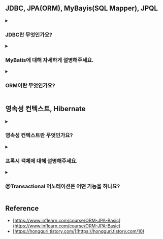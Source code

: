 <!--
<details>
  <summary><h3></h3></summary>

  ---

  <details>
    <summary></summary>
  </details>
</details> 
-->

## JDBC, JPA(ORM), MyBayis(SQL Mapper), JPQL

<details>
  <summary><h3>JDBC란 무엇인가요?</h3></summary>

  ---

</details> 

<details>
  <summary><h3>MyBatis에 대해 자세하게 설명해주세요.</h3></summary>

  ---

  <details>
    <summary>JPA와 MyBatis 차이를 자세하게 설명해주세요.</summary>
  </details>
</details> 

<details>
  <summary><h3>ORM이란 무엇인가요?</h3></summary>

  ---

  <details>
    <summary>SQL 중심적인 개발의 문제점에 대해 설명하세요.</summary>
  </details>
  <details>
    <summary>JPA ORM을 왜 사용해야 할까요?</summary>
  </details>
  <details>
    <summary>JPQL이란 무엇인가요?</summary>
  </details>
</details>

## 영속성 컨텍스트, Hibernate

<details>
  <summary><h3>영속성 컨텍스트란 무엇인가요?</h3></summary>

  ---
  <details>
    <summary>영속성은 어떤 기능을 하나요?</summary>
  </details>
  <details>
    <summary>영속성은 정말 성능 향상에 큰 도움이 되나요?</summary>
  </details>  
  <details>
    <summary>영속성 컨텍스트의 이점 5가지를 설명해주세요.</summary>
  </details>
  <details>
    <summary>엔티티 생명주기를 설명해주세요.</summary>
  </details>
  <details>
    <summary>플러시란 무엇인가요?</summary>
  </details>  
  <details>
    <summary>준영속 상태에 대해 설명해주세요.</summary>
  </details>
</details>


<details>
  <summary><h3>프록시 객체에 대해 설명해주세요.</h3></summary>

  ---

  <details>
    <summary>즉시 로딩과 지연 로딩에 대해 설명해주세요.</summary>
  </details>
  <details>
    <summary>영속성 전이에 대해 설명해주세요.</summary>
  </details>
  <details>
    <summary>고아 객체에 대해 설명해주세요.</summary>
  </details>
  <details>
    <summary>N + 1 문제 무엇인지 원인과 해결방안을 함께 설명해주세요.</summary>
  </details>   
</details>

<details>
  <summary><h3>@Transactional 어노테이션은 어떤 기능을 하나요?</h3></summary>

  ---

  <details>
    <summary>@Transactional(readonly=true)는 어떤 기능인가요?</summary>
  </details>
  <details>
    <summary>읽기에 트랜잭션을 걸 필요가 있을까요? @Transactional 어노테이션을 안 붙이면 되지 않을까요?</summary>
  </details>  
  <details>
    <summary>JPA Propagation 전파 단계를 설명해주세요.</summary>
  </details>
  <details>
    <summary>OSIV에 대해 설명해주세요.</summary>
  </details> 
</details>

## Reference

- [https://www.inflearn.com/course/ORM-JPA-Basic](https://www.inflearn.com/course/ORM-JPA-Basic)
- [https://hongguri.tistory.com/](https://hongguri.tistory.com/10)
